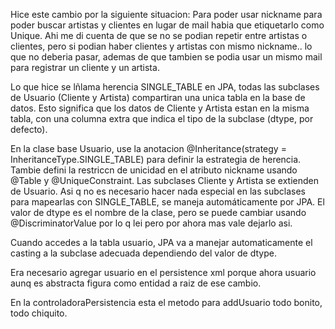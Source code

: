 Hice este cambio por la siguiente situacion: 
  Para poder usar nickname para poder buscar artistas y clientes en lugar de mail habia que etiquetarlo como Unique.
  Ahi me di cuenta de que se no se podian repetir entre artistas o clientes, pero si podian haber clientes y artistas con mismo nickname.. lo que no deberia pasar,
  ademas de que tambien se podia usar un mismo mail para registrar un cliente y un artista.

Lo que hice se lñlama herencia SINGLE_TABLE en JPA, todas las subclases de Usuario (Cliente y Artista) compartiran una unica tabla en la base de datos.
Esto significa que los datos de Cliente y Artista estan en la misma tabla, con una columna extra que indica el tipo de la subclase (dtype, por defecto).

En la clase base Usuario, use la anotacion @Inheritance(strategy = InheritanceType.SINGLE_TABLE) para definir la estrategia de herencia.
Tambie defini la restriccn de unicidad en el atributo nickname usando @Table y @UniqueConstraint.
Las subclases Cliente y Artista se extienden de Usuario. Asi q no es necesario hacer nada especial en las subclases para mapearlas con SINGLE_TABLE, se maneja automáticamente por JPA.
El valor de dtype es el nombre de la clase, pero se puede cambiar usando @DiscriminatorValue por lo q lei pero por ahora mas vale dejarlo asi.

Cuando accedes a la tabla usuario, JPA va a manejar automaticamente el casting a la subclase adecuada dependiendo del valor de dtype.

Era necesario agregar usuario en el persistence xml porque ahora usuario aunq es abstracta figura como entidad a raiz de ese cambio.

En la controladoraPersistencia esta el metodo para addUsuario todo bonito, todo chiquito.
